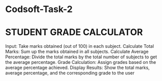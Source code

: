 # Codsoft-Task-2
# STUDENT GRADE CALCULATOR

  Input: Take marks obtained (out of 100) in each subject.
  Calculate Total Marks: Sum up the marks obtained in all subjects.
  Calculate Average Percentage: Divide the total marks by the total number of subjects to get the
  average percentage.
  Grade Calculation: Assign grades based on the average percentage achieved.
  Display Results: Show the total marks, average percentage, and the corresponding grade to the user
